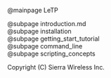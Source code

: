 @mainpage LeTP

@subpage introduction.md <br>
@subpage installation <br>
@subpage getting_start_tutorial <br>
@subpage command_line <br>
@subpage scripting_concepts <br>

Copyright (C) Sierra Wireless Inc.
